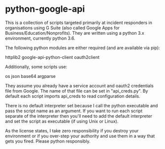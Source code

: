 # python-google-api

This is a collection of scripts targeted primarily at incident responders in organisations using G Suite (also called Google Apps for Business/Education/Nonprofits).  They are written using a python 3.x environment, currently python 3.6.

The following python modules are either required (and are available via pip):

httplib2
google-api-python-client
oauth2client

Additionally, some scripts use:

os
json
base64
argparse

They assume you already have a service account and oauth2 credentials file from Google.  The name of that file can be set in "api_creds.py".  By default each script imports api_creds to read configuration details.

There is no default interpreter set because I call the python executable and pass the script name as an argument.  If you want to run each script separate of the interpreter then you'll need to add the default interpreter and set the script as executable (if using Unix or Linux).

As the license states, I take zero responsibility if you destroy your environment or if you over-step your authority and use them in a way that gets you fired.  Please python responsibly.
